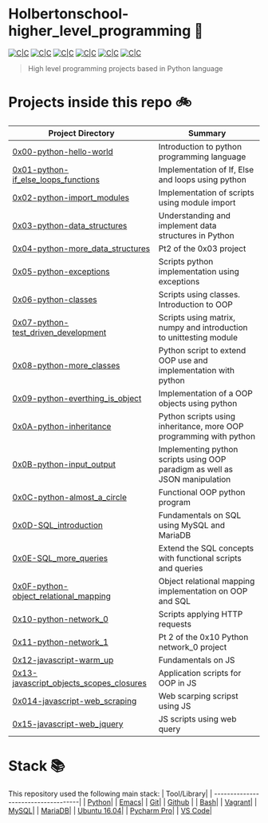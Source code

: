 # Holbertonschool-higher_level_programming :snake:

[![C|C](https://img.shields.io/badge/Python-80.6%25-blue.svg)](https://sourcerer.io/edward0rtiz) [![C|C](https://img.shields.io/badge/JS-6.9%25-yellowgreen.svg)](https://sourcerer.io/edward0rtiz) [![C|C](https://img.shields.io/badge/C-5.7%25-orange.svg)](https://sourcerer.io/edward0rtiz) [![C|C](https://img.shields.io/badge/HTML-3.5%25-yellow.svg)](https://sourcerer.io/edward0rtiz) [![C|C](https://img.shields.io/badge/SQL-2.6%25-lightgrey.svg)](https://sourcerer.io/edward0rtiz) [![C|C](https://img.shields.io/badge/Shell-0.7%25-green.svg)](https://sourcerer.io/edward0rtiz)

> High level programming projects based in Python language


# Projects inside this repo :bike:

| Project Directory| Summary |
| ------------------------------------|----| 
| [0x00-python-hello-world](https://github.com/edward0rtiz/holbertonschool-higher_level_programming/tree/master/0x00-python-hello_world)| Introduction to python programming language| 
| [0x01-python-if_else_loops_functions](https://github.com/edward0rtiz/holbertonschool-higher_level_programming/tree/master/0x01-python-if_else_loops_functions)| Implementation of If, Else and loops using python|
| [0x02-python-import_modules](https://github.com/edward0rtiz/holbertonschool-higher_level_programming/tree/master/0x02-python-import_modules)| Implementation of scripts using module import|
| [0x03-python-data_structures](https://github.com/edward0rtiz/holbertonschool-higher_level_programming/tree/master/0x03-python-data_structures)| Understanding and implement data structures in Python|
| [0x04-python-more_data_structures](https://github.com/edward0rtiz/holbertonschool-higher_level_programming/tree/master/0x04-python-more_data_structures)| Pt2 of the 0x03 project|
| [0x05-python-exceptions](https://github.com/edward0rtiz/holbertonschool-higher_level_programming/tree/master/0x05-python-exceptions)| Scripts python implementation using exceptions |
| [0x06-python-classes](https://github.com/edward0rtiz/holbertonschool-higher_level_programming/tree/master/0x06-python-classes)|Scripts using classes. Introduction to OOP|
| [0x07-python-test_driven_development](https://github.com/edward0rtiz/holbertonschool-higher_level_programming/tree/master/0x00-python-hello_world)| Scripts using matrix, numpy and introduction to unittesting module|         
| [0x08-python-more_classes](https://github.com/edward0rtiz/holbertonschool-higher_level_programming/tree/master/0x08-python-more_classes)| Python script to extend OOP use and implementation with python|
| [0x09-python-everthing_is_object](https://github.com/edward0rtiz/holbertonschool-higher_level_programming/tree/master/0x09-python-everthing_is_object)| Implementation of a OOP objects using python|
| [0x0A-python-inheritance](https://github.com/edward0rtiz/holbertonschool-higher_level_programming/tree/master/0x0A-python-inheritance)| Python scripts using inheritance, more OOP programming with python |
| [0x0B-python-input_output](https://github.com/edward0rtiz/holbertonschool-higher_level_programming/tree/master/0x0B-python-input_optput)| Implementing python scripts using OOP paradigm as well as JSON manipulation|
| [0x0C-python-almost_a_circle](https://github.com/edward0rtiz/holbertonschool-higher_level_programming/tree/master/0x0C-python-almost_a_circle)|Functional OOP python program|
| [0x0D-SQL_introduction](https://github.com/edward0rtiz/holbertonschool-higher_level_programming/tree/master/0x0D-SQL_introduction)| Fundamentals on SQL using MySQL and MariaDB|
| [0x0E-SQL_more_queries](https://github.com/edward0rtiz/holbertonschool-higher_level_programming/tree/master/0x0E-SQL_more_queries)| Extend the SQL concepts with functional scripts and queries|
| [0x0F-python-object_relational_mapping](https://github.com/edward0rtiz/holbertonschool-higher_level_programming/tree/master/0x0F-python-object_relational_mapping)| Object relational mapping implementation on OOP and SQL|
| [0x10-python-network_0](https://github.com/edward0rtiz/holbertonschool-higher_level_programming/tree/master/0x10-python-network_0)|Scripts applying HTTP requests |
| [0x11-python-network_1](https://github.com/edward0rtiz/holbertonschool-higher_level_programming/tree/master/0x10-python-network_1)| Pt 2 of the 0x10 Python network_0 project|
| [0x12-javascript-warm_up](https://github.com/edward0rtiz/holbertonschool-higher_level_programming/tree/master/0x12-javascript-warm_up)| Fundamentals on JS|
| [0x13-javascript_objects_scopes_closures](https://github.com/edward0rtiz/holbertonschool-higher_level_programming/tree/master/0x13-javascript_objects_scopes_closures)| Application scripts for OOP in JS|
| [0x014-javascript-web_scraping](https://github.com/edward0rtiz/holbertonschool-higher_level_programming/tree/master/0x014-javascript-web_scraping)| Web scarping scripst using JS
| [0x15-javascript-web_jquery](https://github.com/edward0rtiz/holbertonschool-higher_level_programming/tree/master/0x15-javascript-web_jquery)| JS scripts using web query|

# Stack :books:

This repository used the following main stack:
| Tool/Library| 
| ------------------------------------| 
| [Python](https://www.python.org/)|
| [Emacs](https://www.gnu.org/software/emacs/)| 
| [Git](https://git-scm.com/)| 
| [Github](https://github.com/) | 
| [Bash](https://www.gnu.org/software/bash/)| 
| [Vagrant](https://www.vagrantup.com/)|
| [MySQL](https://www.mysql.com/)|
| [MariaDB](https://mariadb.org/)|
| [Ubuntu 16.04](https://releases.ubuntu.com/16.04/)|
| [Pycharm Pro](https://www.jetbrains.com/pycharm/)|
| [VS Code](https://code.visualstudio.com/)|

